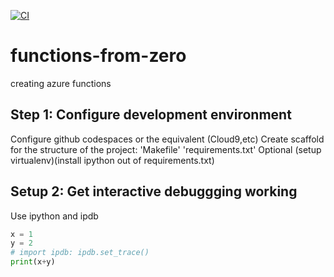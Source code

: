 [![CI](https://github.com/syedfahdali/functions-from-zero/actions/workflows/main.yml/badge.svg)](https://github.com/syedfahdali/functions-from-zero/actions/workflows/main.yml)

# functions-from-zero
creating azure functions

## Step 1: Configure development environment
Configure github codespaces or the equivalent (Cloud9,etc)
Create scaffold for the structure of the project: 'Makefile' 'requirements.txt'
Optional (setup virtualenv)(install ipython out of requirements.txt)

## Setup 2: Get interactive debuggging working 
Use ipython and ipdb

```python
x = 1
y = 2
# import ipdb: ipdb.set_trace()
print(x+y)
```
